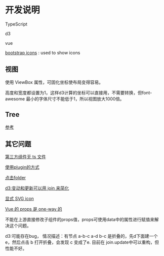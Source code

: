 # 开发说明

TypeScript

d3

vue

[bootstrap icons](https://icons.getbootstrap.com) : used to show icons

## 视图

使用 ViewBox 属性，可固化坐标使布局变得容易。

高度和宽度都设置为1，这样d3计算的坐标可以直接用，不需要转换，但font-awesome 最小的字体尺寸不能低于1，所以视图放大1000倍。

## Tree

[参考](https://observablehq.com/@d3/tidy-tree)

## 其它问题

[第三方组件无 ts 文件](https://www.jianshu.com/p/1e262b487f26)

[使用plugin的方式](https://v3.vuejs.org/guide/plugins.html#using-a-plugin)

[点击folder](http://mbostock.github.io/d3/talk/20111018/tree.html)

[d3:变动和更新可以用 join 来简化](https://www.codementor.io/@milesbryony/d3-js-join-14gqdz3hfj)

[显式 SVG icon](https://cli.vuejs.org/guide/html-and-static-assets.html#static-assets-handling)

[Vue 的 props 是 one-way 的](https://v3.vuejs.org/guide/component-props.html#one-way-data-flow)

不能在上游直接修改子组件的props值，props可使用data中的属性进行赋值来解决这个问题。

d3:可能存在bug， 情况描述：有节点 a-b-c a-d b-c 是折叠的，先d下面建一个 e，然后点击 b 打开折叠，会发现 c 变成了e. 目前在 join.update中可以重构，但性能不好。